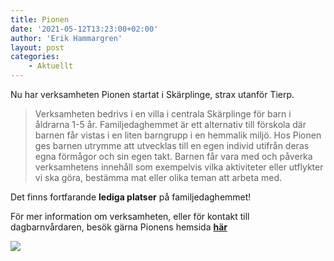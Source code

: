 ```yaml
---
title: Pionen
date: '2021-05-12T13:23:00+02:00'
author: 'Erik Hammargren'
layout: post
categories:
    - Aktuellt
---
```


Nu har verksamheten Pionen startat i Skärplinge, strax utanför Tierp.

> Verksamheten bedrivs i en villa i centrala Skärplinge för barn i åldrarna 1-5 år. Familjedaghemmet är ett alternativ till förskola där barnen får vistas i en liten barngrupp i en hemmalik miljö. Hos Pionen ges barnen utrymme att utvecklas till en egen individ utifrån deras egna förmågor och sin egen takt. Barnen får vara med och påverka verksamhetens innehåll som exempelvis vilka aktiviteter eller utflykter vi ska göra, bestämma mat eller olika teman att arbeta med.

Det finns fortfarande **lediga platser** på familjedaghemmet!

För mer information om verksamheten, eller för kontakt till dagbarnvårdaren, besök gärna Pionens hemsida [**här**](https://pionen.xn--dagbarnvrdare-wfb.se/)

[![](https://www.cforetaget.se/wp-content/uploads/2021/07/pion-1.png)](https://www.cforetaget.se/wp-content/uploads/2021/07/pion-1.png)